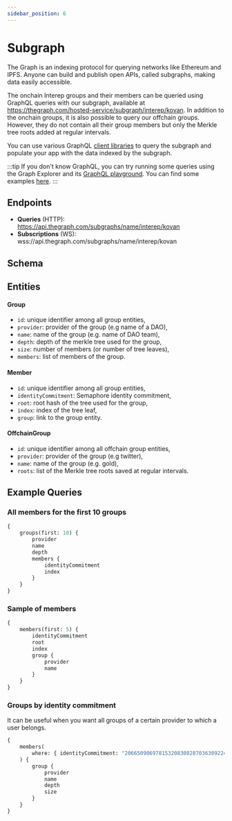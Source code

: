 ```yaml
---
sidebar_position: 6
---
```


# Subgraph

The Graph is an indexing protocol for querying networks like Ethereum and IPFS. Anyone can build and publish open APIs, called subgraphs, making data easily accessible.

The onchain Interep groups and their members can be queried using GraphQL queries with our subgraph, available at https://thegraph.com/hosted-service/subgraph/interep/kovan. In addition to the onchain groups, it is also possible to query our offchain groups. However, they do not contain all their group members but only the Merkle tree roots added at regular intervals.

You can use various GraphQL [client libraries](https://thegraph.com/docs/developer/querying-from-your-app) to query the subgraph and populate your app with the data indexed by the subgraph.

:::tip
If you don't know GraphQL, you can try running some queries using the Graph Explorer and its [GraphQL playground](https://thegraph.com/hosted-service/subgraph/interep/kovan?selected=playground). You can find some examples [here](https://thegraph.com/docs/developer/graphql-api).
:::

## Endpoints

-   **Queries** (HTTP): https://api.thegraph.com/subgraphs/name/interep/kovan
-   **Subscriptions** (WS): wss://api.thegraph.com/subgraphs/name/interep/kovan

## Schema

## Entities

#### Group

-   `id`: unique identifier among all group entities,
-   `provider`: provider of the group (e.g name of a DAO),
-   `name`: name of the group (e.g. name of DAO team),
-   `depth`: depth of the merkle tree used for the group,
-   `size`: number of members (or number of tree leaves),
-   `members`: list of members of the group.

#### Member

-   `id`: unique identifier among all group entities,
-   `identityCommitment`: Semaphore identity commitment,
-   `root`: root hash of the tree used for the group,
-   `index`: index of the tree leaf,
-   `group`: link to the group entity.

#### OffchainGroup

-   `id`: unique identifier among all offchain group entities,
-   `provider`: provider of the group (e.g twitter),
-   `name`: name of the group (e.g. gold),
-   `roots`: list of the Merkle tree roots saved at regular intervals.

## Example Queries

### All members for the first 10 groups

```graphql
{
    groups(first: 10) {
        provider
        name
        depth
        members {
            identityCommitment
            index
        }
    }
}
```

### Sample of members

```graphql
{
    members(first: 5) {
        identityCommitment
        root
        index
        group {
            provider
            name
        }
    }
}
```

### Groups by identity commitment

It can be useful when you want all groups of a certain provider to which a user belongs.

```graphql
{
    members(
        where: { identityCommitment: "2066509069781532083082870363092240900543210735798842041673598797369005529920" }
    ) {
        group {
            provider
            name
            depth
            size
        }
    }
}
```
